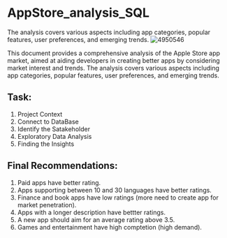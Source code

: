 # AppStore_analysis_SQL
The analysis covers various aspects including app categories, popular features, user preferences, and emerging trends.
![4950546](https://github.com/Shubhanshi-chauhan/AppStore_analysis_SQL/assets/154693626/d012ff75-e58c-417c-83f4-09ba3911ea96)

This document provides a comprehensive analysis of the Apple Store app market, aimed at aiding developers in creating better apps by considering market interest and trends. The analysis covers various aspects including app categories, popular features, user preferences, and emerging trends.
## Task:
1. Project Context
2. Connect to DataBase
3. Identify the Satakeholder
4. Exploratory Data Analysis
5. Finding the Insights
   
## Final Recommendations:
1. Paid apps have better rating.
2. Apps supporting between 10 and 30 languages have better ratings.
3. Finance and book apps have low ratings (more need to create app for market penetration).
4. Apps with a longer description have bettter ratings.
5. A new app should aim for an average rating above 3.5.
6. Games and entertainment have high comptetion (high demand).
